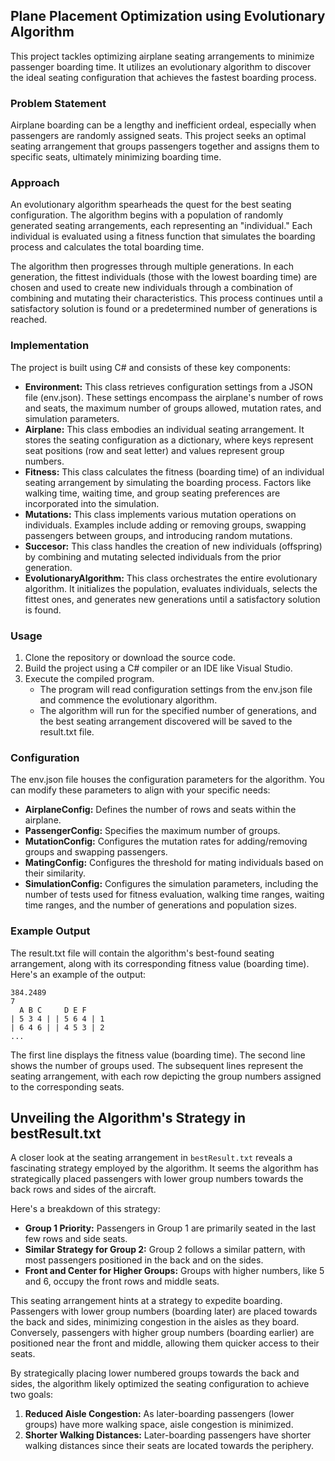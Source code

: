 ## Plane Placement Optimization using Evolutionary Algorithm

This project tackles optimizing airplane seating arrangements to minimize passenger boarding time. It utilizes an evolutionary algorithm to discover the ideal seating configuration that achieves the fastest boarding process.

### Problem Statement

Airplane boarding can be a lengthy and inefficient ordeal, especially when passengers are randomly assigned seats. This project seeks an optimal seating arrangement that groups passengers together and assigns them to specific seats, ultimately minimizing boarding time.

### Approach

An evolutionary algorithm spearheads the quest for the best seating configuration. The algorithm begins with a population of randomly generated seating arrangements, each representing an "individual." Each individual is evaluated using a fitness function that simulates the boarding process and calculates the total boarding time.

The algorithm then progresses through multiple generations. In each generation, the fittest individuals (those with the lowest boarding time) are chosen and used to create new individuals through a combination of combining and mutating their characteristics. This process continues until a satisfactory solution is found or a predetermined number of generations is reached.

### Implementation

The project is built using C# and consists of these key components:

* **Environment:** This class retrieves configuration settings from a JSON file (env.json). These settings encompass the airplane's number of rows and seats, the maximum number of groups allowed, mutation rates, and simulation parameters.
* **Airplane:** This class embodies an individual seating arrangement. It stores the seating configuration as a dictionary, where keys represent seat positions (row and seat letter) and values represent group numbers.
* **Fitness:** This class calculates the fitness (boarding time) of an individual seating arrangement by simulating the boarding process. Factors like walking time, waiting time, and group seating preferences are incorporated into the simulation.
* **Mutations:** This class implements various mutation operations on individuals. Examples include adding or removing groups, swapping passengers between groups, and introducing random mutations.
* **Succesor:** This class handles the creation of new individuals (offspring) by combining and mutating selected individuals from the prior generation. 
* **EvolutionaryAlgorithm:** This class orchestrates the entire evolutionary algorithm. It initializes the population, evaluates individuals, selects the fittest ones, and generates new generations until a satisfactory solution is found.

### Usage

1. Clone the repository or download the source code.
2. Build the project using a C# compiler or an IDE like Visual Studio.
3. Execute the compiled program.
   - The program will read configuration settings from the env.json file and commence the evolutionary algorithm.
   - The algorithm will run for the specified number of generations, and the best seating arrangement discovered will be saved to the result.txt file.

### Configuration

The env.json file houses the configuration parameters for the algorithm. You can modify these parameters to align with your specific needs:

* **AirplaneConfig:** Defines the number of rows and seats within the airplane.
* **PassengerConfig:** Specifies the maximum number of groups.
* **MutationConfig:** Configures the mutation rates for adding/removing groups and swapping passengers.
* **MatingConfig:** Configures the threshold for mating individuals based on their similarity.
* **SimulationConfig:** Configures the simulation parameters, including the number of tests used for fitness evaluation, walking time ranges, waiting time ranges, and the number of generations and population sizes.

### Example Output

The result.txt file will contain the algorithm's best-found seating arrangement, along with its corresponding fitness value (boarding time). Here's an example of the output:

```
384.2489
7
  A B C     D E F  
| 5 3 4 | | 5 6 4 | 1
| 6 4 6 | | 4 5 3 | 2
...
```

The first line displays the fitness value (boarding time). The second line shows the number of groups used. The subsequent lines represent the seating arrangement, with each row depicting the group numbers assigned to the corresponding seats.

## Unveiling the Algorithm's Strategy in bestResult.txt

A closer look at the seating arrangement in `bestResult.txt` reveals a fascinating strategy employed by the algorithm. It seems the algorithm has strategically placed passengers with lower group numbers towards the back rows and sides of the aircraft.

Here's a breakdown of this strategy:

* **Group 1 Priority:** Passengers in Group 1 are primarily seated in the last few rows and side seats.
* **Similar Strategy for Group 2:** Group 2 follows a similar pattern, with most passengers positioned in the back and on the sides.
* **Front and Center for Higher Groups:** Groups with higher numbers, like 5 and 6, occupy the front rows and middle seats.

This seating arrangement hints at a strategy to expedite boarding. Passengers with lower group numbers (boarding later) are placed towards the back and sides, minimizing congestion in the aisles as they board. Conversely, passengers with higher group numbers (boarding earlier) are positioned near the front and middle, allowing them quicker access to their seats.

By strategically placing lower numbered groups towards the back and sides, the algorithm likely optimized the seating configuration to achieve two goals:

1. **Reduced Aisle Congestion:** As later-boarding passengers (lower groups) have more walking space, aisle congestion is minimized.
2. **Shorter Walking Distances:** Later-boarding passengers have shorter walking distances since their seats are located towards the periphery.
